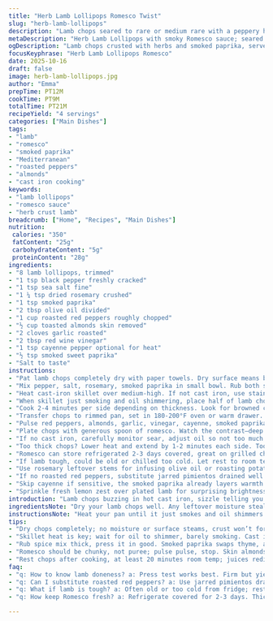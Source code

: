 ```yaml
---
title: "Herb Lamb Lollipops Romesco Twist"
slug: "herb-lamb-lollipops"
description: "Lamb chops seared to rare or medium rare with a peppery herb crust, kept warm low oven. Romesco sauce from smoky roasted red peppers and almonds top off the flavor with a nutty tang. Cast iron skillet preferred, stainless steel with a thin oil layer works too. Watch for sizzling sound shift and subtle crust forming. Seasoning tweaked with smoked paprika replacing thyme for depth. Clear dry lamb surface essential to crust formation. Timing based on sight, a slight pink center, not just the clock. Keeps warm without drying, layered textures. Twist in sauce for balance. Proven method, adaptable in any kitchen."
metaDescription: "Herb Lamb Lollipops with smoky Romesco sauce; seared crust, pink center; robust spices; roasted red peppers and toasted almonds give nutty tang; simple layering flavors."
ogDescription: "Lamb chops crusted with herbs and smoked paprika, served with chunky Romesco of peppers, garlic, almonds; listen for sizzle, watch crust color, rest meat to seal juices."
focusKeyphrase: "Herb Lamb Lollipops Romesco"
date: 2025-10-16
draft: false
image: herb-lamb-lollipops.jpg
author: "Emma"
prepTime: PT12M
cookTime: PT9M
totalTime: PT21M
recipeYield: "4 servings"
categories: ["Main Dishes"]
tags:
- "lamb"
- "romesco"
- "smoked paprika"
- "Mediterranean"
- "roasted peppers"
- "almonds"
- "cast iron cooking"
keywords:
- "lamb lollipops"
- "romesco sauce"
- "herb crust lamb"
breadcrumb: ["Home", "Recipes", "Main Dishes"]
nutrition: 
 calories: "350"
 fatContent: "25g"
 carbohydrateContent: "5g"
 proteinContent: "28g"
ingredients:
- "8 lamb lollipops, trimmed"
- "1 tsp black pepper freshly cracked"
- "1 tsp sea salt fine"
- "1 ¼ tsp dried rosemary crushed"
- "1 tsp smoked paprika"
- "2 tbsp olive oil divided"
- "1 cup roasted red peppers roughly chopped"
- "½ cup toasted almonds skin removed"
- "2 cloves garlic roasted"
- "2 tbsp red wine vinegar"
- "1 tsp cayenne pepper optional for heat"
- "½ tsp smoked sweet paprika"
- "Salt to taste"
instructions:
- "Pat lamb chops completely dry with paper towels. Dry surface means better crust, watery meat steams instead."
- "Mix pepper, salt, rosemary, smoked paprika in small bowl. Rub both sides evenly, press in."
- "Heat cast-iron skillet over medium-high. If not cast iron, use stainless steel, add just enough oil to coat."
- "When skillet just smoking and oil shimmering, place half of lamb chops leaving space. Listen for steady sizzle, no spit or pop."
- "Cook 2-4 minutes per side depending on thickness. Look for browned crust edges, firm but yielding texture. Rub chops, slight resistance with bounce means medium rare."
- "Transfer chops to rimmed pan, set in 180-200°F oven or warm drawer. Keeps heat without carryover cooking inside. Repeat with rest."
- "Pulse red peppers, almonds, garlic, vinegar, cayenne, smoked paprika, salt in food processor until chunky but spreadable. No blender mush."
- "Plate chops with generous spoon of romesco. Watch the contrast—deep crimson sauce on browned lamb with herb flecks."
- "If no cast iron, carefully monitor sear, adjust oil so not too much grease pooling. Overcrowding stalls crust and juices release mucking sear."
- "Too thick chops? Lower heat and extend by 1-2 minutes each side. Too thin, seconds quicker. Don’t rely on time only, poke test."
- "Romesco can store refrigerated 2-3 days covered, great on grilled chicken or roasted veggies too."
- "If lamb tough, could be old or chilled too cold. Let rest to room temp 20 minutes before cooking."
- "Use rosemary leftover stems for infusing olive oil or roasting potatoes."
- "If no roasted red peppers, substitute jarred pimientos drained well or roast fresh red bells under broiler until charred then peeled."
- "Skip cayenne if sensitive, the smoked paprika already layers warmth without harsh heat."
- "Sprinkle fresh lemon zest over plated lamb for surprising brightness that zings through earthy notes."
introduction: "Lamb chops buzzing in hot cast iron, sizzle telling you when crust forms. That herb rub cracking under pan heat, and smell of rosemary turning woodsy with black pepper warmth. You want that rare pink blush inside that melts on bite, not gray and dry. Romesco sauce brings roasted red pepper fire with toasted almonds grounding it all. Tossed cayenne adds a cheeky kick—optional but recommended if you can handle heat. I swapped thyme for smoked paprika; thyme’s nice but paprika lifts the earthiness. This dish is about smell, feel, timing. Kitchen sounds are your timer. Overcrowding? No thanks. Patience—then you get crispy edges, tender center, warm flavors melding on plate. No rinsing, no shortcuts, just knowing the pan and the meat. Learned this the hard way burning or steaming, now a ritual. Let the lamb rest a bit before eating. Juices redistribute, bite gets juicy. Not complicated, but needs respect."
ingredientsNote: "Dry your lamb chops well. Any leftover moisture steals the sear and leaves you steaming, no crust. I prefer freshly cracked pepper, whole rosemary dried crushed in mortar if you can, brings out oils better than powder. Swapping thyme for smoked paprika adds a subtle smoky edge you won’t miss the herbiness. Olive oil quality matters here—cheap oil splatters and burns easy, decent oil smooths pan heat. Roasted red peppers can come from a jar but drain them well to avoid watery Romesco. Toast almonds until golden and nutty, skins off for smoother texture. Garlic roasted tames sharpness, softens flavor. Red wine vinegar adds brightness; don’t substitute lemon juice, acidity and flavor profile differ too much. Spice optional but cayenne or a good hot smoked chili powder revs it up without stealing focus. Salt to taste, never guess. Always taste sauce before serving. Romesco is rustic, a bit chunky, not puree. Keep texture intentional."
instructionsNote: "Heat your pan until it just smokes and oil shimmers. Cast iron retains heat better but stainless steel will do if coated properly. Timing isn’t strict minutes—listen for even sizzle, edges crisp, meat firming slightly under touch. Avoid moving chops too soon; patience rewards with crust. Flip once, let crust set on other side. When done, transfer immediately to low oven or warming drawer to hold heat without overcooking. Keep moisture in the meat. Crowding the pan kills sear; do batches. Romesco pulsing stops before smooth keeps a rustic texture, good balance between chew and spread. If your lamb chops vary thick, adapt cook time; test doneness by gentle press. Thick chops can handle slightly longer; thin thin quick quick. Resting lamb is non-negotiable; muscles relax, juice returns to center. This elevates texture from dry to succulent. If garlic harsh, roast it longer or remove clove skins for sweetness. Sauce holds in fridge several days; ideal for make-ahead hustle. Practice makes intuitive timing."
tips:
- "Dry chops completely; no moisture or surface steams, crust won’t form. Use paper towels, press hard. Crust means edges browned for texture. Patience before flipping or crust fails."
- "Skillet heat is key; wait for oil to shimmer, barely smoking. Cast iron holds heat better—stainless steel needs thin oil coating. Adjust if oil pools; too much dulls sear. Listen for steady sizzle no popping or spitting."
- "Rub spice mix thick, press it in good. Smoked paprika swaps thyme, adds warmth deep under crust. Fresh cracked black pepper sharpens aroma. Don’t skimp salt—balances all, penetrates meat with heat."
- "Romesco should be chunky, not puree; pulse pulse, stop. Skin almonds first to avoid gritty bits; toasted until golden nutty. Garlic roasted soft, cuts harsh raw bite. Vinegar sharpens, lemon juice different acidity profile—don’t substitute."
- "Rest chops after cooking, at least 20 minutes room temp; juices redistribute, bites stay juicy. Oven low hold heat without overcook—180-200°F works. Overcrowd pan and juices run, crust stalls. Batch cook for crusty edges."
faq:
- "q: How to know lamb doneness? a: Press test works best. Firm but yielding, slight bounce means medium rare. Color edges browned. Timing varies with thickness, not strict clocks."
- "q: Can I substitute roasted red peppers? a: Use jarred pimientos drained or roast fresh red bell peppers under broiler until charred then peeled. Avoid watery sauce; drain well always."
- "q: What if lamb is tough? a: Often old or too cold from fridge; rest at room temp 20 minutes before cooking. Overcooking dries meat. Check thickness, adjust heat or cook time accordingly."
- "q: How keep Romesco fresh? a: Refrigerate covered for 2-3 days. Thick sauce holds well. Use on veggies, grilled chicken. Can freeze but slightly changes texture; thaw gently."

---
```

